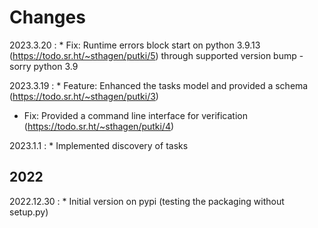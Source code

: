 # Changes

2023.3.20
:    * Fix: Runtime errors block start on python 3.9.13 (<https://todo.sr.ht/~sthagen/putki/5>) through supported version bump - sorry python 3.9

2023.3.19
:    * Feature: Enhanced the tasks model and provided a schema (<https://todo.sr.ht/~sthagen/putki/3>)
* Fix: Provided a command line interface for verification (<https://todo.sr.ht/~sthagen/putki/4>)

2023.1.1
:    * Implemented discovery of tasks

## 2022

2022.12.30
:    * Initial version on pypi (testing the packaging without setup.py)

